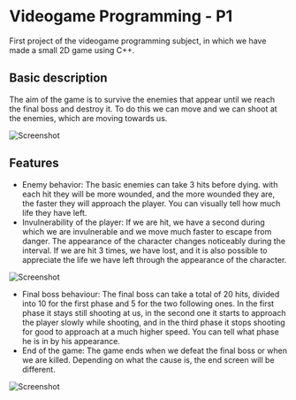 # Videogame Programming - P1
First project of the videogame programming subject, in which we have made a small 2D game using C++.


## Basic description
The aim of the game is to survive the enemies that appear until we reach the final boss and destroy it. To do this we can move and we can shoot at the enemies, which are moving towards us. 

![Screenshot](https://i.imgur.com/0DFL1Pa.png)

## Features
- Enemy behavior: The basic enemies can take 3 hits before dying. with each hit they will be more wounded, and the more wounded they are, the faster they will approach the player. You can visually tell how much life they have left.
- Invulnerability of the player: If we are hit, we have a second during which we are invulnerable and we move much faster to escape from danger. The appearance of the character changes noticeably during the interval. If we are hit 3 times, we have lost, and it is also possible to appreciate the life we have left through the appearance of the character.
  
![Screenshot](https://i.imgur.com/uNT9ZFF.png)


- Final boss behaviour: The final boss can take a total of 20 hits, divided into 10 for the first phase and 5 for the two following ones. In the first phase it stays still shooting at us, in the second one it starts to approach the player slowly while shooting, and in the third phase it stops shooting for good to approach at a much higher speed. You can tell what phase he is in by his appearance.
- End of the game: The game ends when we defeat the final boss or when we are killed. Depending on what the cause is, the end screen will be different.

![Screenshot](https://i.imgur.com/tGYgz3Y.png)
